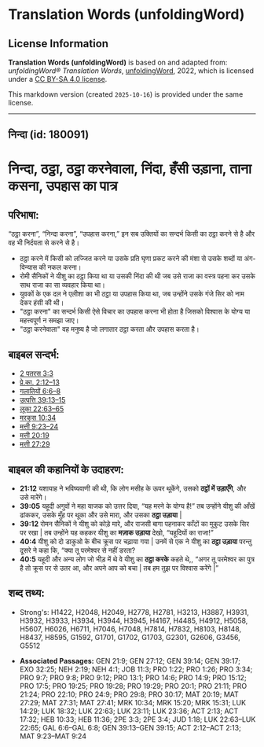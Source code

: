 # Translation Words (unfoldingWord)

## License Information

**Translation Words (unfoldingWord)** is based on and adapted from: _unfoldingWord® Translation Words_, [unfoldingWord](https://unfoldingword.org/utw), 2022, which is licensed under a [CC BY-SA 4.0 license](https://creativecommons.org/licenses/by-sa/4.0/legalcode.en).

This markdown version (created `2025-10-16`) is provided under the same license.



--------------------------------

## निन्दा (id: 180091)

निन्दा, ठट्ठा, ठट्ठा करनेवाला, निंदा, हँसी उड़ाना, ताना कसना, उपहास का पात्र
===========================================================================

परिभाषा:
--------

“ठट्ठा करना”, “निन्दा करना”, “उपहास करना,” इन सब उक्तियों का सन्दर्भ किसी का ठट्ठा करने से है और वह भी निर्दयता से करने से है।

* ठट्ठा करने में किसी को लज्जित करने या उसके प्रति घृणा प्रकट करने की मंशा से उसके शब्दों या अंग\-विन्यास की नकल करना।
* रोमी सैनिकों ने यीशु का ठट्ठा किया था या उसकी निंदा की थी जब उसे राजा का वस्त्र पहना कर उसके साथ राजा का सा व्यवहार किया था।
* युवकों के एक दल ने एलीशा का भी ठट्ठा या उपहास किया था, जब उन्होंने उसके गंजे सिर को नाम देकर हंसी की थी।
* "ठट्ठा करना" का सन्दर्भ किसी ऐसे विचार का उपहास करना भी होता है जिसको विश्वास के योग्य या महत्त्वपूर्ण न समझा जाए।
* "ठट्ठा करनेवाला" वह मनुष्य है जो लगातार ठट्ठा करता और उपहास करता है।

बाइबल सन्दर्भ:
--------------

* [2 पतरस 3:3](https://ref.ly/2Pet0:0)
* [प्रे.का. 2:12–13](https://ref.ly/Acts2:12-Acts2:13)
* [गलातियों 6:6–8](https://ref.ly/Gal6:6-Gal6:8)
* [उत्पत्ति 39:13–15](https://ref.ly/Gen39:13-Gen39:15)
* [लूका 22:63–65](https://ref.ly/Luke22:63-Luke22:65)
* [मरकुस 10:34](https://ref.ly/Mark10:34)
* [मत्ती 9:23–24](https://ref.ly/Matt9:23-Matt9:24)
* [मत्ती 20:19](https://ref.ly/Matt20:19)
* [मत्ती 27:29](https://ref.ly/Matt27:29)

बाइबल की कहानियों के उदाहरण:
----------------------------

* **21:12** यशायाह ने भविष्यवाणी की थी, कि लोग मसीह के ऊपर थूकेंगे, उसको **ठट्ठों में उड़ाएँगे**, और उसे मारेंगे।
* **39:05** यहूदी अगुवों ने महा याजक को उत्तर दिया, “यह मरने के योग्य है!” तब उन्होंने यीशु की आँखें ढांककर, उसके मुँह पर थूका और उसे मारा, और उसका **ठट्ठा उड़ाया** \|
* **39:12** रोमन सैनिकों ने यीशु को कोड़े मारे, और राजसी बागा पहनाकर काँटों का मुकुट उसके सिर पर रखा \| तब उन्होंने यह कहकर यीशु का **मज़ाक उड़ाया** देखो, “यहूदियों का राजा!”
* **40:4** यीशु को दो डाकुओ के बीच क्रूस पर चढ़ाया गया \| उनमें से एक ने यीशु का **ठट्ठा उड़ाया** परन्तु दूसरे ने कहा कि, “क्या तू परमेश्वर से नहीं डरता?
* **40:5** यहूदी और अन्य लोग जो भीड़ में थे वे यीशु का **ठट्ठा करके** कहते थे,, “अगर तू परमेश्वर का पुत्र है तो क्रूस पर से उतर आ, और अपने आप को बचा \| तब हम तुझ पर विश्वास करेंगे \|”

शब्द तथ्य:
----------

* Strong's: H1422, H2048, H2049, H2778, H2781, H3213, H3887, H3931, H3932, H3933, H3934, H3944, H3945, H4167, H4485, H4912, H5058, H5607, H6026, H6711, H7046, H7048, H7814, H7832, H8103, H8148, H8437, H8595, G1592, G1701, G1702, G1703, G2301, G2606, G3456, G5512

* **Associated Passages:** GEN 21:9; GEN 27:12; GEN 39:14; GEN 39:17; EXO 32:25; NEH 2:19; NEH 4:1; JOB 11:3; PRO 1:22; PRO 1:26; PRO 3:34; PRO 9:7; PRO 9:8; PRO 9:12; PRO 13:1; PRO 14:6; PRO 14:9; PRO 15:12; PRO 17:5; PRO 19:25; PRO 19:28; PRO 19:29; PRO 20:1; PRO 21:11; PRO 21:24; PRO 22:10; PRO 24:9; PRO 29:8; PRO 30:17; MAT 20:19; MAT 27:29; MAT 27:31; MAT 27:41; MRK 10:34; MRK 15:20; MRK 15:31; LUK 14:29; LUK 18:32; LUK 22:63; LUK 23:11; LUK 23:36; ACT 2:13; ACT 17:32; HEB 10:33; HEB 11:36; 2PE 3:3; 2PE 3:4; JUD 1:18; LUK 22:63–LUK 22:65; GAL 6:6–GAL 6:8; GEN 39:13–GEN 39:15; ACT 2:12–ACT 2:13; MAT 9:23–MAT 9:24

